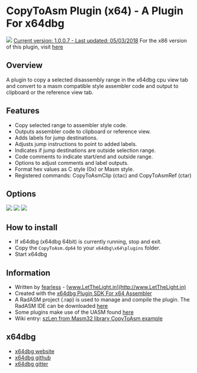 # CopyToAsm Plugin (x64) - A Plugin For x64dbg

![](https://github.com/mrfearless/CopyToAsm-Plugin-x64/blob/master/images/copytoasmlogo.png) [Current version: 1.0.0.7 - Last updated: 05/03/2018](https://github.com/mrfearless/CopyToAsm-Plugin-x64/releases/latest) For the x86 version of this plugin, visit [here](https://github.com/mrfearless/CopyToAsm-Plugin-x86)

## Overview

A plugin to copy a selected disassembly range in the x64dbg cpu view tab and convert to a masm compatible style assembler code and output to clipboard or the reference view tab.

## Features

* Copy selected range to assembler style code.
* Outputs assembler code to clipboard or reference view.
* Adds labels for jump destinations.
* Adjusts jump instructions to point to added labels.
* Indicates if jump destinations are outside selection range.
* Code comments to indicate start/end and outside range.
* Options to adjust comments and label outputs.
* Format hex values as C style (0x) or Masm style.
* Registered commands: CopyToAsmClip (ctac) and CopyToAsmRef (ctar)

## Options
![](https://github.com/mrfearless/CopyToAsm-Plugin-x64/blob/master/images/cta_label_options.png) 
![](https://github.com/mrfearless/CopyToAsm-Plugin-x64/blob/master/images/cta_comment_options.png) 
![](https://github.com/mrfearless/CopyToAsm-Plugin-x64/blob/master/images/cta_format_options.png) 

## How to install

* If x64dbg (x64dbg 64bit) is currently running, stop and exit.
* Copy the `CopyToAsm.dp64` to your `x64dbg\x64\plugins` folder.
* Start x64dbg

## Information

* Written by [fearless](https://github.com/mrfearless)  - [www.LetTheLight.in](http://www.LetTheLight.in)
* Created with the [x64dbg Plugin SDK For x64 Assembler](https://github.com/mrfearless/x64dbg-Plugin-SDK-For-x64-Assembler)
* A RadASM project (.rap) is used to manage and compile the plugin. The RadASM IDE can be downloaded [here](http://www.softpedia.com/get/Programming/File-Editors/RadASM.shtml)
* Some plugins make use of the UASM found [here](http://www.terraspace.co.uk/uasm.html)
* Wiki entry: [szLen from Masm32 library CopyToAsm example](https://github.com/mrfearless/CopyToAsm-Plugin-x64/wiki/szLen-from-MASM32-Library---CopyToAsm-Example)

## x64dbg
* [x64dbg website](http://x64dbg.com)
* [x64dbg github](https://github.com/x64dbg/x64dbg)
* [x64dbg gitter](https://gitter.im/x64dbg/x64dbg)
